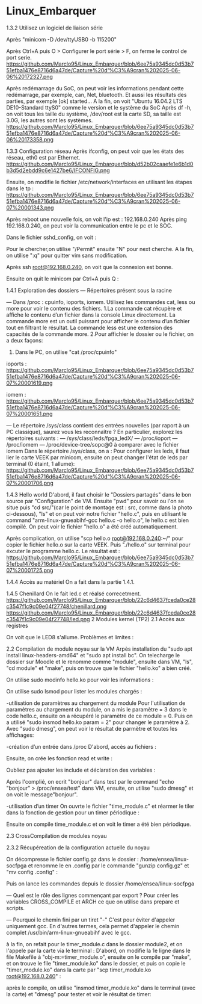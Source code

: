 # Linux_Embarquer
1.3.2 Utilisez un logiciel de liaison série
 
Après "minicom -D /dev/ttyUSB0 -b 115200"
 
Après Ctrl+A puis O > Configurer le port série > F, on ferme le control de port serie.
https://github.com/Marclo95/Linux_Embarquer/blob/6ee75a9345dc0d53b751efba1476e8716d6a47de/Capture%20d'%C3%A9cran%202025-06-06%20172327.png

 
Après redémarrage du SoC, on peut voir les informations pendant cette redémarrage, par exemple, can, Net, bluetooth. Et aussi les résultats des parties, par exemple [ok] started...
A la fin, on voit "Ubuntu 16.04.2 LTS DE10-Standard ttyS0" comme le version et le système du SoC
Après df -h, on voit tous les taille du système, /dev/root est la carte SD, sa taille est 3.0G, les autres sont les systèmes.
https://github.com/Marclo95/Linux_Embarquer/blob/6ee75a9345dc0d53b751efba1476e8716d6a47de/Capture%20d'%C3%A9cran%202025-06-06%20173358.png
 
1.3.3 Configuration réseau
Après ifconfig, on peut voir que les états des réseau, eth0 est par Ethernet.
https://github.com/Marclo95/Linux_Embarquer/blob/d52b02caaefe1e6b1d0b3d5d2ebdd9c6e1427be6/IFCONFIG.png
 
Ensuite, on modifie le fichier /etc/network/interfaces en utilisant les étapes dans le tp :
https://github.com/Marclo95/Linux_Embarquer/blob/6ee75a9345dc0d53b751efba1476e8716d6a47de/Capture%20d'%C3%A9cran%202025-06-07%20001343.png
 
Après reboot une nouvelle fois, on voit l'ip est : 192.168.0.240
Après ping 192.168.0.240, on peut voir la communication entre le pc et le SOC.

 
Dans le fichier sshd_config, on voit :

Pour le chercher,on utilise "/Permit" ensuite "N" pour next cherche. A la fin, on utilise ":q" pour quitter vim sans modification.
 
Après ssh root@192.168.0.240, on voit que la connexion est bonne.

 
Ensuite on quit le minicom par Ctrl+A puis Q :

 
1.4.1 Exploration des dossiers
— Répertoires présent sous la racine

 
— Dans /proc : cpuinfo, ioports, iomem. Utilisez les commandes cat, less ou more pour voir le contenu des fichiers.
1.La commande cat récupère et affiche le contenu d’un fichier dans la console Linux directement. La commande more est un outil puissant pour afficher le contenu d’un fichier tout en filtrant le résultat. La commande less est une extension des capacités de la commande more.
2.Pour affichier le dossier ou le fichier, on a deux façons:
1) Dans le PC, on utilise "cat /proc/cpuinfo"

ioports :
https://github.com/Marclo95/Linux_Embarquer/blob/6ee75a9345dc0d53b751efba1476e8716d6a47de/Capture%20d'%C3%A9cran%202025-06-07%20001619.png
 
iomem :
https://github.com/Marclo95/Linux_Embarquer/blob/6ee75a9345dc0d53b751efba1476e8716d6a47de/Capture%20d'%C3%A9cran%202025-06-07%20001651.png
 
— Le répertoire /sys/class contient des entrées nouvelles (par raport à un PC classique), saurez vous les reconnaître ? En particulier, explorez les répertoires suivants :
— /sys/class/leds/fpga_ledX/
— /proc/ioport
— /proc/iomem
— /proc/device-tree/sopc@0 à comparer avec le fichier iomem
Dans le répertoire /sys/class, on a :
Pour configurer les leds, il faut lier le carte VEEK par minicom, ensuite on peut changer l'état de leds par terminal (0 étaint, 1 allume):
https://github.com/Marclo95/Linux_Embarquer/blob/6ee75a9345dc0d53b751efba1476e8716d6a47de/Capture%20d'%C3%A9cran%202025-06-07%20001706.png
 
1.4.3 Hello world
D'abord, il faut choisir le "Dossiers partagés" dans le bon source par "Configuration" de VM. Ensuite "pwd" pour savoir ou l'on se situe puis "cd src/"(car le point de montage est : src, comme dans la photo ci-dessous), "ls" et on peut voir notre fichier "hello.c", puis en utilisant le command "arm-linux-gnueabihf-gcc hello.c -o hello.o", le hello.c est bien compilé. On peut voir le fichier "hello.o" a été créé automatiquement.

 
Après complication, on utilise "scp hello.o root@192.168.0.240:~/" pour copier le fichier hello.o sur la carte VEEK. Puis "./hello.o" sur terminal pour éxcuter le programme hello.c. Le résultat est :
https://github.com/Marclo95/Linux_Embarquer/blob/6ee75a9345dc0d53b751efba1476e8716d6a47de/Capture%20d'%C3%A9cran%202025-06-07%20001725.png

1.4.4 Accès au matériel
On a fait dans la partie 1.4.1.

1.4.5 Chenillard
On le fait led.c et réalsé correcetment.
 https://github.com/Marclo95/Linux_Embarquer/blob/22c6d4637fceda0ce28c3547f1c9c09e04f27748/chenillard.png
 https://github.com/Marclo95/Linux_Embarquer/blob/22c6d4637fceda0ce28c3547f1c9c09e04f27748/led.png
2 Modules kernel (TP2)
2.1 Accès aux registres

On voit que le LED8 s'allume.
Problèmes et limites :
 
2.2 Compilation de module noyau sur la VM
Arpès installation du "sudo apt install linux-headers-amd64" et "sudo apt install bc". On telecharge le dossier sur Moodle et le renomme comme "module", ensuite dans VM, "ls", "cd module" et "make", puis on trouve que le fichier "hello.ko" a bien créé.
 
On utilise sudo modinfo hello.ko pour voir les informations :

 
On utilise sudo lsmod pour lister les modules chargés :

 
-utilisation de paramètres au chargement du module
Pour l'utilisation de paramètres au chargement du module, on a mis le paramètre = 3 dans le code hello.c, ensuite on a récupéré le paramètre de ce module  = 0. Puis on a utilisé "sudo insmod hello.ko param = 2" pour changer le paramètre à 2. Avec "sudo dmesg", on peut voir le résultat de parmètre et toutes les affichages:

 
-création d’un entrée dans /proc
D'abord, accès au fichiers :

 
Ensuite, on crée les fonction read et write :

 
Oubliez pas ajouter les include et déclaration des variables :
 
Après l'complié, on ecrit "bonjour" dans test par le command "echo "bonjour" > /proc/ensea/test" dans VM, ensuite, on utilise "sudo dmesg" et on voit le message"bonjour".
 
-utilisation d’un timer
On ouvrte le fichier "time_module.c" et réarmer le tiler dans la fonction de gestion pour un timer périodique :

 
Ensuite on compile time_module.c et on voit le timer a été bien périodique.
 
2.3 CrossCompilation de modules noyau
 
2.3.2 Récupéreation de la configuration actuelle du noyau
 
On décompresse le fichier config.gz dans le dossier : /home/ensea/linux-socfpga et renomme le en .config par le commande "gunzip config.gz" et "mv config .config" :
 
Puis on lance les commandes depuis le dossier /home/ensea/linux-socfpga
 
— Quel est le rôle des lignes commençant par export ?
Pour créer les variables CROSS_COMPILE et ARCH ce que on utilise dans prepare et scripts.
 
— Pourquoi le chemin fini par un tiret "-"
C'est pour éviter d'appeler uniquement gcc. En d'autres termes, cela permet d'appeler le chemin complet /usr/bin/arm-linux-gnueabihf avec le gcc.
 
à la fin, on refait pour le timer_module.c dans le dossier module2, et on l'appele par la carte via le terminal :
D'abord, on modifie la 1e ligne dans le file Makefile à "obj-m:=timer_module.o", ensuite on le compile par "make", et on trouve le file "timer_module.ko" dans le dossier, et puis on copie le "timer_module.ko" dans la carte par "scp timer_module.ko root@192.168.0.240" :

 
après le compile, on utilise "insmod timer_module.ko" dans le terminal (avec la carte) et "dmesg" pour tester et voir le résultat de timer:
 
 
